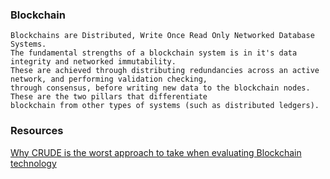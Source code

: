 ### Blockchain
	Blockchains are Distributed, Write Once Read Only Networked Database Systems.
	The fundamental strengths of a blockchain system is in it's data integrity and networked immutability. 
	These are achieved through distributing redundancies across an active network, and performing validation checking, 
	through consensus, before writing new data to the blockchain nodes. These are the two pillars that differentiate 
	blockchain from other types of systems (such as distributed ledgers).

### Resources
[Why CRUDE is the worst approach to take when evaluating Blockchain technology](https://www.linkedin.com/pulse/why-crude-worst-approach-take-when-evaluating-blockchain-joseph-pham)
